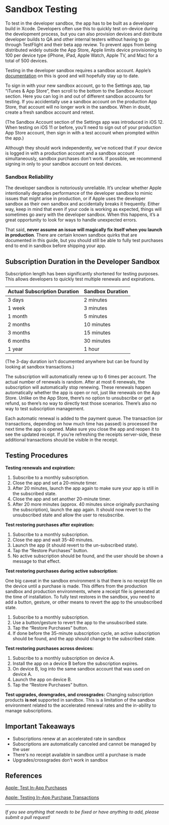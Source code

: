 # Sandbox Testing

To test in the developer sandbox, the app has to be built as a developer build in Xcode. Developers often use this to quickly test on-device during the development process, but you can also provision devices and distribute developer builds to QA and other internal testers without having to go through TestFlight and their beta app review. To prevent apps from being distributed widely outside the App Store, Apple limits device provisioning to 100 per device type (iPhone, iPad, Apple Watch, Apple TV, and Mac) for a total of 500 devices.

Testing in the developer sandbox requires a sandbox account. Apple’s [documentation](https://help.apple.com/app-store-connect/#/dev8b997bee1) on this is good and will hopefully stay up to date. 

To sign in with your new sandbox account, go to the Settings app, tap “iTunes & App Store”, then scroll to the bottom to the Sandbox Account section. Here you can log in and out of different sandbox accounts for testing. If you accidentally use a sandbox account on the production App Store, that account will no longer work in the sandbox. When in doubt, create a fresh sandbox account and retest.

(The Sandbox Account section of the Settings app was introduced in iOS 12. When testing on iOS 11 or before, you’ll need to sign out of your production App Store account, then sign in with a test account when prompted within the app.)

Although they should work independently, we've noticed that if your device is logged in with a production account and a sandbox account simultaneously, sandbox purchases don't work. If possible, we recommend signing in only to your sandbox account on test devices. 

### Sandbox Reliability

The developer sandbox is notoriously unreliable. It’s unclear whether Apple intentionally degrades performance of the developer sandbox to mimic issues that might arise in production, or if Apple uses the developer sandbox as their own sandbox and accidentally breaks it frequently. Either way, keep in mind that even if your code is working as expected, things will sometimes go awry with the developer sandbox. When this happens, it’s a great opportunity to look for ways to handle unexpected errors.

That said, **never assume an issue will magically fix itself when you launch in production**. There are certain known sandbox quirks that are documented in this guide, but you should still be able to fully test purchases end to end in sandbox before shipping your app.

## Subscription Duration in the Developer Sandbox

Subscription length has been significantly shortened for testing purposes. This allows developers to quickly test multiple renewals and expirations.

| Actual Subscription Duration  | Sandbox Duration |
| --- | --- |
3 days | 2 minutes
1 week | 3 minutes
1 month | 5 minutes
2 months | 10 minutes
3 months | 15 minutes
6 months | 30 minutes
1 year | 1 hour

(The 3-day duration isn’t documented anywhere but can be found by looking at sandbox transactions.)

The subscription will automatically renew up to 6 times per account. The actual number of renewals is random. After at most 6 renewals, the subscription will automatically stop renewing. These renewals happen automatically whether the app is open or not, just like renewals on the App Store. Unlike on the App Store, there’s no option to unsubscribe or get a refund, so there’s no way to directly test those scenarios. There’s also no way to test subscription management.

Each automatic renewal is added to the payment queue. The transaction (or transactions, depending on how much time has passed) is processed the next time the app is opened. Make sure you close the app and reopen it to see the updated receipt. If you’re refreshing the receipts server-side, these additional transactions should be visible in the receipt.

## Testing Procedures

**Testing renewals and expiration:**

1. Subscribe to a monthly subscription.
2. Close the app and set a 20-minute timer.
3. After 20 minutes, launch the app again to make sure your app is still in the subscribed state.
4. Close the app and set another 20-minute timer.
5. After 20 more minutes (approx. 40 minutes since originally purchasing the subscription), launch the app again. It should now revert to the unsubscribed state and allow the user to resubscribe.

**Test restoring purchases after expiration:**

1. Subscribe to a monthly subscription.
2. Close the app and wait 35-40 minutes.
3. Launch the app (it should revert to the un-subscribed state).
4. Tap the “Restore Purchases” button.
5. No active subscription should be found, and the user should be shown a message to that effect.

**Test restoring purchases during active subscription:**

One big caveat in the sandbox environment is that there is no receipt file on the device until a purchase is made. This differs from the production sandbox and production environments, where a receipt file is generated at the time of installation. To fully test restores in the sandbox, you need to add a button, gesture, or other means to revert the app to the unsubscribed state.

1. Subscribe to a monthly subscription.
2. Use a button/gesture to revert the app to the unsubscribed state. 
3. Tap the “Restore Purchases” button.
4. If done before the 35-minute subscription cycle, an active subscription should be found, and the app should change to the subscribed state.

**Test restoring purchases across devices:**

1. Subscribe to a monthly subscription on device A.
2. Install the app on a device B before the subscription expires.
3. On device B, log into the same sandbox account that was used on device A.
4. Launch the app on device B.
5. Tap the “Restore Purchases” button.

**Test upgrades, downgrades, and crossgrades:**
Changing subscription products **is not** supported in sandbox. This is a limitation of the sandbox environment related to the accelerated renewal rates and the in-ability to manage subscriptions.

## Important Takeaways
- Subscriptions renew at an accelerated rate in sandbox
- Subscriptions are automatically canceled and cannot be managed by the user
- There's no receipt available in sandbox until a purchase is made
- Upgrades/crossgrades don't work in sandbox

## References

[Apple: Test In-App Purchases](https://help.apple.com/app-store-connect/#/dev7e89e149d)

[Apple: Testing In-App Purchase Transactions](https://developer.apple.com/documentation/storekit/in-app_purchase/testing_in-app_purchase_transactions)


___________________________________________________________________
_If you see anything that needs to be fixed or have anything to add, please submit a pull request!_